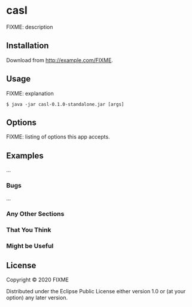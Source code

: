 # casl

FIXME: description

## Installation

Download from http://example.com/FIXME.

## Usage

FIXME: explanation

    $ java -jar casl-0.1.0-standalone.jar [args]

## Options

FIXME: listing of options this app accepts.

## Examples

...

### Bugs

...

### Any Other Sections
### That You Think
### Might be Useful

## License

Copyright © 2020 FIXME

Distributed under the Eclipse Public License either version 1.0 or (at
your option) any later version.
